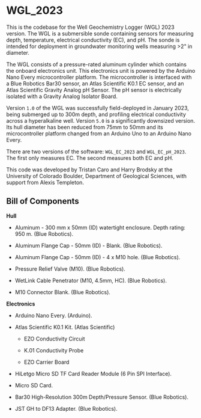 # WGL_2023

This is the codebase for the Well Geochemistry Logger (WGL) 2023 version. The WGL is a submersible sonde containing sensors for measuring depth, temperature, electrical conductivity (EC), and pH. The sonde is intended for deployment in groundwater monitoring wells measuring \>2" in diameter.

The WGL consists of a pressure-rated aluminum cylinder which contains the onboard electronics unit. This electronics unit is powered by the Arduino Nano Every microcontroller platform. The microcontroller is interfaced with a Blue Robotics Bar30 sensor, an Atlas Scientific K0.1 EC sensor, and an Atlas Scientific Gravity Analog pH Sensor. The pH sensor is electrically isolated with a Gravity Analog Isolator Board.

Version `1.0` of the WGL was successfully field-deployed in January 2023, being submerged up to 300m depth, and profiling electrical conductivity across a hyperalkaline well. Version `5.0` is a significantly downsized version. Its hull diameter has been reduced from 75mm to 50mm and its microcontroller platform changed from an Arduino Uno to an Arduino Nano Every.

There are two versions of the software: `WGL_EC_2023` and `WGL_EC_pH_2023`. The first only measures EC. The second measures both EC and pH.

This code was developed by Tristan Caro and Harry Brodsky at the University of Colorado Boulder, Department of Geological Sciences, with support from Alexis Templeton.

## Bill of Components

**Hull**

-   Aluminum - 300 mm x 50mm (ID) watertight enclosure. Depth rating: 950 m. (Blue Robotics).

-   Aluminum Flange Cap - 50mm (ID) - Blank. (Blue Robotics).

-   Aluminum Flange Cap - 50mm (ID) - 4 x M10 hole. (Blue Robotics).

-   Pressure Relief Valve (M10). (Blue Robotics).

-   WetLink Cable Penetrator (M10, 4.5mm, HC). (Blue Robotics).

-   M10 Connector Blank. (Blue Robotics).

**Electronics**

-   Arduino Nano Every. (Arduino).

-   Atlas Scientific K0.1 Kit. (Atlas Scientific)

    -   EZO Conductivity Circuit

    -   K.01 Conductivity Probe

    -   EZO Carrier Board

-   HiLetgo Micro SD TF Card Reader Module (6 Pin SPI Interface).

-   Micro SD Card.

-   Bar30 High-Resolution 300m Depth/Pressure Sensor. (Blue Robotics).

-   JST GH to DF13 Adapter. (Blue Robotics).
